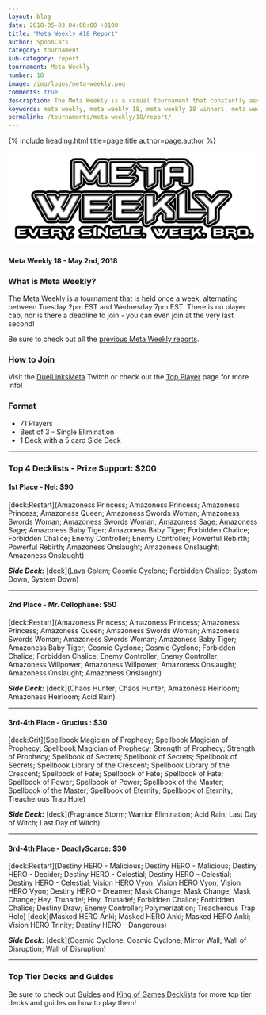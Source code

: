 ```yaml
---
layout: blog
date: 2018-05-03 04:00:00 +0100
title: "Meta Weekly #18 Report"
author: SpoonCats
category: tournament
sub-category: report
tournament: Meta Weekly
number: 18
image: /img/logos/meta-weekly.png
comments: true
description: The Meta Weekly is a casual tournament that constantly assesses the ever-changing Meta. Check out the report of these top players, their decks, and prizes!
keywords: meta weekly, meta weekly 18, meta weekly 18 winners, meta weekly 18 decks, tournament, Dkayed, duel links meta, geargia, anki, masked heroes, sylvan
permalink: /tournaments/meta-weekly/18/report/
---
```


{% include heading.html title=page.title author=page.author %}

![](/img/logos/meta-weekly.png)

#### Meta Weekly 18 - May 2nd, 2018

### What is Meta Weekly?
The Meta Weekly is a tournament that is held once a week, alternating between Tuesday 2pm EST and Wednesday 7pm EST. There is no player cap, nor is there a deadline to join - you can even join at the very last second!

Be sure to check out all the [previous Meta Weekly reports](/tournaments/meta-weekly/).

### How to Join
Visit the [DuelLinksMeta](https://www.twitch.tv/duellinksmeta) Twitch or check out the [Top Player](/discord/) page for more info!

### Format
- 71 Players
- Best of 3 - Single Elimination 
- 1 Deck with a 5 card Side Deck

---

### Top 4 Decklists - Prize Support: $200

#### 1st Place - Nel: $90

[deck:Restart](Amazoness Princess; Amazoness Princess; Amazoness Princess; Amazoness Queen; Amazoness Swords Woman; Amazoness Swords Woman; Amazoness Swords Woman; Amazoness Sage; Amazoness Sage; Amazoness Baby Tiger; Amazoness Baby Tiger; Forbidden Chalice; Forbidden Chalice; Enemy Controller; Enemy Controller; Powerful Rebirth; Powerful Rebirth; Amazoness Onslaught; Amazoness Onslaught; Amazoness Onslaught)

***Side Deck:***
[deck](Lava Golem; Cosmic Cyclone; Forbidden Chalice; System Down; System Down)

---

#### 2nd Place - Mr. Cellophane: $50

[deck:Restart](Amazoness Princess; Amazoness Princess; Amazoness Princess; Amazoness Queen; Amazoness Swords Woman; Amazoness Swords Woman; Amazoness Swords Woman; Amazoness Baby Tiger; Amazoness Baby Tiger; Cosmic Cyclone; Cosmic Cyclone; Forbidden Chalice; Forbidden Chalice; Enemy Controller; Enemy Controller; Amazoness Willpower; Amazoness Willpower; Amazoness Onslaught; Amazoness Onslaught; Amazoness Onslaught)

***Side Deck:***
[deck](Chaos Hunter; Chaos Hunter; Amazoness Heirloom; Amazoness Heirloom; Acid Rain)

---

#### 3rd-4th Place - Grucius : $30

[deck:Grit](Spellbook Magician of Prophecy; Spellbook Magician of Prophecy; Spellbook Magician of Prophecy; Strength of Prophecy; Strength of Prophecy; Spellbook of Secrets; Spellbook of Secrets; Spellbook of Secrets; Spellbook Library of the Crescent; Spellbook Library of the Crescent; Spellbook of Fate; Spellbook of Fate; Spellbook of Fate; Spellbook of Power; Spellbook of Power; Spellbook of the Master; Spellbook of the Master; Spellbook of Eternity; Spellbook of Eternity; Treacherous Trap Hole)

***Side Deck:***
[deck](Fragrance Storm; Warrior Elimination; Acid Rain; Last Day of Witch; Last Day of Witch)

---

#### 3rd-4th Place - DeadlyScarce: $30

[deck:Restart](Destiny HERO - Malicious; Destiny HERO - Malicious; Destiny HERO - Decider; Destiny HERO - Celestial; Destiny HERO - Celestial; Destiny HERO - Celestial; Vision HERO Vyon; Vision HERO Vyon; Vision HERO Vyon; Destiny HERO - Dreamer; Mask Change; Mask Change; Mask Change; Hey, Trunade!; Hey, Trunade!; Forbidden Chalice; Forbidden Chalice; Destiny Draw; Enemy Controller; Polymerization; Treacherous Trap Hole)
[deck](Masked HERO Anki; Masked HERO Anki; Masked HERO Anki; Vision HERO Trinity; Destiny HERO - Dangerous)

***Side Deck:***
[deck](Cosmic Cyclone; Cosmic Cyclone; Mirror Wall; Wall of Disruption; Wall of Disruption)

---

### Top Tier Decks and Guides
Be sure to check out [Guides](/guides/) and [King of Games Decklists](/top-decks/) for more top tier decks and guides on how to play them!